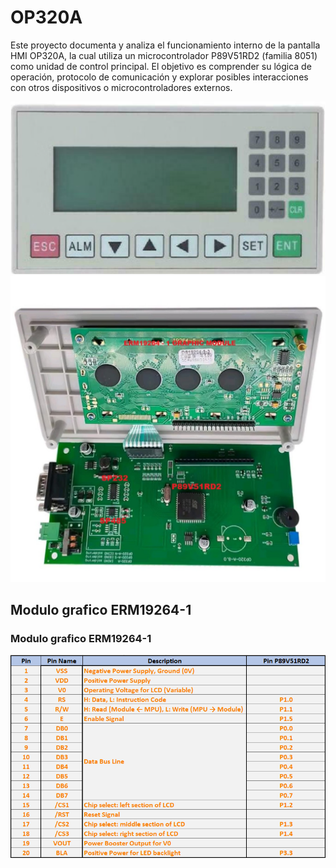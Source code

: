 # OP320A
Este proyecto documenta y analiza el funcionamiento interno de la pantalla HMI OP320A, la cual utiliza un microcontrolador P89V51RD2 (familia 8051) como unidad de control principal. El objetivo es comprender su lógica de operación, protocolo de comunicación y explorar posibles interacciones con otros dispositivos o microcontroladores externos.


![Esquema OP320A](img/op320a.png)
![Esquema OP320A](img/circuito.jpg)
## Modulo grafico ERM19264-1
### Modulo grafico ERM19264-1
![Esquema OP320A](img/conexion_lcd.png)
